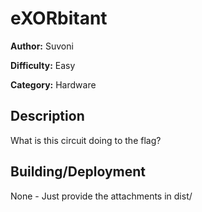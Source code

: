 # eXORbitant

**Author:** Suvoni

**Difficulty:** Easy

**Category:** Hardware

## Description
What is this circuit doing to the flag?

## Building/Deployment
None - Just provide the attachments in dist/
